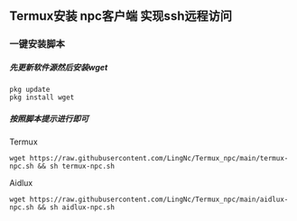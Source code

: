 ## Termux安装 npc客户端 实现ssh远程访问
### 一键安装脚本
##### 先更新软件源然后安装wget
```shell
pkg update
pkg install wget
```
##### 按照脚本提示进行即可
Termux
```shell
wget https://raw.githubusercontent.com/LingNc/Termux_npc/main/termux-npc.sh && sh termux-npc.sh
```
Aidlux
```shell
wget https://raw.githubusercontent.com/LingNc/Termux_npc/main/aidlux-npc.sh && sh aidlux-npc.sh
```